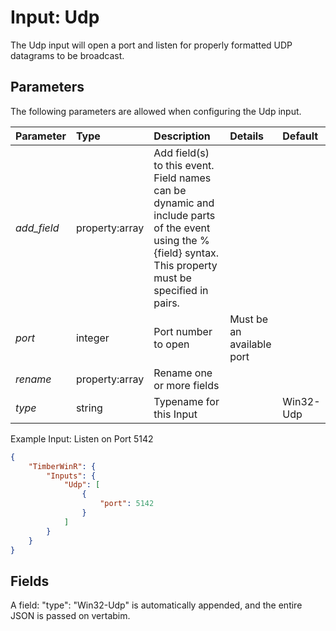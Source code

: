 # Input: Udp

The Udp input will open a port and listen for properly formatted UDP datagrams to be broadcast.

## Parameters
The following parameters are allowed when configuring the Udp input.

| Parameter         |     Type       |  Description                                                             | Details               |  Default |
| :---------------- |:---------------| :----------------------------------------------------------------------- | :---------------------------  | :-- |
| *add_field*       | property:array   |Add field(s) to this event.  Field names can be dynamic and include parts of the event using the %{field} syntax.  This property must be specified in pairs.  |     |
| *port*            | integer  |Port number to open        | Must be an available port |     |
| *rename*          | property:array   |Rename one or more fields  |  |  |                             
| *type*            | string   |Typename for this Input                                         |  |  Win32-Udp  |

Example Input: Listen on Port 5142

```json
{
    "TimberWinR": {
        "Inputs": {
            "Udp": [
                {
                    "port": 5142                
                }
            ]
		}
	}
}
```
## Fields
A field: "type": "Win32-Udp" is automatically appended, and the entire JSON is passed on vertabim.
